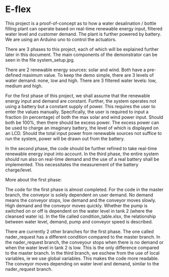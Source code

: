 # E-flex
This project is a proof-of-concept as to how a water desalination / bottle filling plant can operate based on real-time renewable energy input, filtered water level and customer demand. The plant is further powered by battery. We are using an Arduino uno to control the actuators.

There are 3 phases to this project, each of which will be explained further later in this document. The main components of the demonstrator can be seen in the file system_setup.jpg.

There are 2 renewable energy sources: solar and wind. Both have a pre-defined maximum value. To keep the demo simple, there are 3 levels of water demand: none, low and high. There are 3 filtered water levels: low, medium and high.

For the first phase of this project, we shall assume that the renewable energy input and demand are constant. Further, the system operates not using a battery but a constant supply of power. This requires the user to enter the values manually. Specifically, the user is required to input a fraction (in percentage) of both the max solar and wind power input. Should both be 100%, then there should be excess power. The excess power can be used to charge an imaginary battery, the level of which is displayed on an LCD. Should the total input power from renewable sources not suffice to run the system, power will be drawn out from the battery.

In the second phase, the code should be further refined to take real-time renewable energy input into account. In the third phase, the entire system should run also on real-time demand and the use of a real battery shall be implemented. This necessitates the measurement of the battery charge/level.


More about the first phase:

The code for the first phase is almost completed. For the code in the master branch, the conveyor is solely dependent on user demand. No demand means the conveyor stops, low demand and the conveyor moves slowly. High demand and the conveyor moves quickly. Whether the pump is switched on or off is dependent on the water level in tank 2 (where the cleansed water is). In the file called condition_table.xlsx, the relationship between water level, demand, pump and conveyor speed is described.

There are currently 2 other branches for the first phase. The one called nader_request has a different condition compared to the master branch. In the nader_request branch, the conveyour stops when there is no demand or when the water level in tank 2 is low. This is the only difference compared to the master branch. In the third branch, we eschew from the use of local variables, ie we use global variables. This makes the code more readable. The conveyor moves depending on water level and demand, similar to the nader_request branch.
